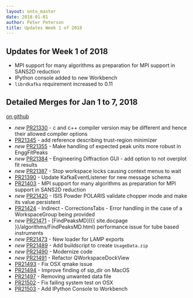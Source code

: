 ```yaml
---
layout: onto_master
date: 2018-01-01
author: Peter Peterson
title: Updates Week 1 of 2018
---
```

Updates for Week 1 of 2018
--------------------------
* MPI support for many algorithms as preparation for MPI support in SANS2D reduction
* IPython console added to new Workbench
* `librdkafka` requirement increased to 0.11

Detailed Merges for Jan 1 to 7, 2018
------------------------------------
[on github](https://github.com/mantidproject/mantid/pulls?q=is%3Apr+merged%3A2018-01-02..2018-01-07)

* *new* [PR21330](https://github.com/mantidproject/mantid/pull/21330) - c and c++ compiler version may be different and hence their allowed compiler options
* [PR21345](https://github.com/mantidproject/mantid/pull/21345) - add reference describing trust-region minimizer
* *new* [PR21355](https://github.com/mantidproject/mantid/pull/21355) - Make handling of expected peak units more robust in EnggFitPeaks
* *new* [PR21384](https://github.com/mantidproject/mantid/pull/21384) - Engineering Diffraction GUI - add option to not overplot fit results
* *new* [PR21387](https://github.com/mantidproject/mantid/pull/21387) - Stop workspace locks causing context menus to wait
* [PR21390](https://github.com/mantidproject/mantid/pull/21390) - Update KafkaEventListener for new message schema
* [PR21403](https://github.com/mantidproject/mantid/pull/21403) - MPI support for many algorithms as preparation for MPI support in SANS2D reduction
* *new* [PR21420](https://github.com/mantidproject/mantid/pull/21420) - ISIS Powder POLARIS validate chopper mode and make its value persistent
* [PR21424](https://github.com/mantidproject/mantid/pull/21424) - Indirect - CorrectionsTabs - Error handling in the case of a WorkspaceGroup being provided
* *new* [PR21471](https://github.com/mantidproject/mantid/pull/21471) - [FindPeaksMD]({{ site.docpage }}/algorithms/FindPeaksMD.html) performance issue for tube based instruments
* *new* [PR21473](https://github.com/mantidproject/mantid/pull/21473) - New loader for LAMP exports
* *new* [PR21489](https://github.com/mantidproject/mantid/pull/21489) - Add buildscript to create `UsageData.zip`
* *new* [PR21490](https://github.com/mantidproject/mantid/pull/21490) - Modernize code
* *new* [PR21491](https://github.com/mantidproject/mantid/pull/21491) - Refactor QWorkspaceDockView
* [PR21493](https://github.com/mantidproject/mantid/pull/21493) - Fix OSX qmake issue
* [PR21494](https://github.com/mantidproject/mantid/pull/21494) - Improve finding of sip_dir on MacOS
* [PR21497](https://github.com/mantidproject/mantid/pull/21497) - Removing unwanted data file
* [PR21502](https://github.com/mantidproject/mantid/pull/21502) - Fix failing system test on OSX
* [PR21503](https://github.com/mantidproject/mantid/pull/21503) - Add IPython Console to Workbench
